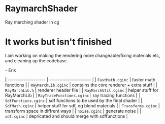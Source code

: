 # RaymarchShader
Ray marching shader in cg

# It works but isn't finished
I am working on making the rendering more changeable/fixing materials etc, and cleaning up the codebase.

\- Erik

| -------------------       | ---------------------                         |
| `FastMath.cginc`          | faster math functions                         |
| `RayMarchLib.cginc`       | contains the core renderer + extra stuff      |
| `RayMarchLib.h`           | renderer header file                          |
| `RayMarchUtil.cginc`      | helper stuff for RayMarchLib                  |
| `RayTraceFunctions.cginc` | ray tracing functions                         |
| `SdfFunctions.cginc`      | sdf functions to be used by the final shader  |
| `SdfMath.cginc`           | helper stuff for sdf, eg blend materials      |
| `Transforms.cginc`        | transform space in diffrent ways              |
| `noise.cginc`             | generate noise                                |
| `sdf.cginc`               | depricated and should merge with sdffunctions |
